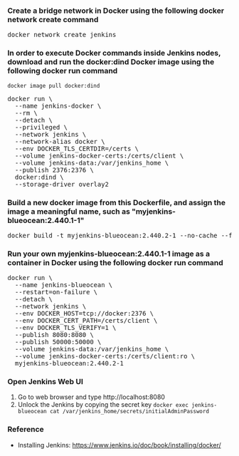 ### Create a bridge network in Docker using the following docker network create command
<pre>
docker network create jenkins
</pre>

### In order to execute Docker commands inside Jenkins nodes, download and run the docker:dind Docker image using the following docker run command
`docker image pull docker:dind`

<pre>
docker run \
  --name jenkins-docker \
  --rm \
  --detach \
  --privileged \
  --network jenkins \
  --network-alias docker \
  --env DOCKER_TLS_CERTDIR=/certs \
  --volume jenkins-docker-certs:/certs/client \
  --volume jenkins-data:/var/jenkins_home \
  --publish 2376:2376 \
  docker:dind \
  --storage-driver overlay2
</pre>

### Build a new docker image from this Dockerfile, and assign the image a meaningful name, such as "myjenkins-blueocean:2.440.1-1"
<pre>
docker build -t myjenkins-blueocean:2.440.2-1 --no-cache --force-rm .
</pre>

### Run your own myjenkins-blueocean:2.440.1-1 image as a container in Docker using the following docker run command
<pre>
docker run \
  --name jenkins-blueocean \
  --restart=on-failure \
  --detach \
  --network jenkins \
  --env DOCKER_HOST=tcp://docker:2376 \
  --env DOCKER_CERT_PATH=/certs/client \
  --env DOCKER_TLS_VERIFY=1 \
  --publish 8080:8080 \
  --publish 50000:50000 \
  --volume jenkins-data:/var/jenkins_home \
  --volume jenkins-docker-certs:/certs/client:ro \
  myjenkins-blueocean:2.440.2-1
</pre>

### Open Jenkins Web UI
1. Go to web browser and type http://localhost:8080
2. Unlock the Jenkins by copying the secret key `docker exec jenkins-blueocean cat /var/jenkins_home/secrets/initialAdminPassword`

### Reference
* Installing Jenkins: https://www.jenkins.io/doc/book/installing/docker/